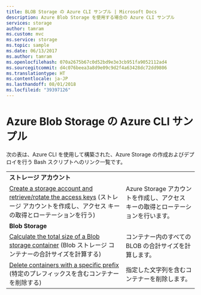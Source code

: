 ```yaml
---
title: BLOB Storage の Azure CLI サンプル | Microsoft Docs
description: Azure Blob Storage を使用する場合の Azure CLI サンプル
services: storage
author: tamram
ms.custom: mvc
ms.service: storage
ms.topic: sample
ms.date: 06/13/2017
ms.author: tamram
ms.openlocfilehash: 070a2675b67c0d52bd9e3e3cb951fa9052112ad4
ms.sourcegitcommit: d4c076beea3a8d9e09c9d2f4a63428dc72dd9806
ms.translationtype: HT
ms.contentlocale: ja-JP
ms.lasthandoff: 08/01/2018
ms.locfileid: "39397126"
---
```

# <a name="azure-cli-samples-for-azure-blob-storage"></a>Azure Blob Storage の Azure CLI サンプル

次の表は、Azure CLI を使用して構築された、Azure Storage の作成およびデプロイを行う Bash スクリプトへのリンク一覧です。

| | |
|---|---|
|**ストレージ アカウント**||
| [Create a storage account and retrieve/rotate the access keys](../scripts/storage-common-rotate-account-keys-cli.md?toc=%2fcli%2fazure%2ftoc.json) (ストレージ アカウントを作成し、アクセス キーの取得とローテーションを行う) | Azure Storage アカウントを作成し、アクセス キーの取得とローテーションを行います。 |
|**Blob Storage**||
| [Calculate the total size of a Blob storage container](../scripts/storage-blobs-container-calculate-size-cli.md?toc=%2fcli%2fazure%2ftoc.json) (Blob ストレージ コンテナーの合計サイズを計算する) | コンテナー内のすべての BLOB の合計サイズを計算します。 |
| [Delete containers with a specific prefix](../scripts/storage-blobs-container-delete-by-prefix-cli.md?toc=%2fcli%2fazure%2ftoc.json) (特定のプレフィックスを含むコンテナーを削除する) | 指定した文字列を含むコンテナーを削除します。 |
